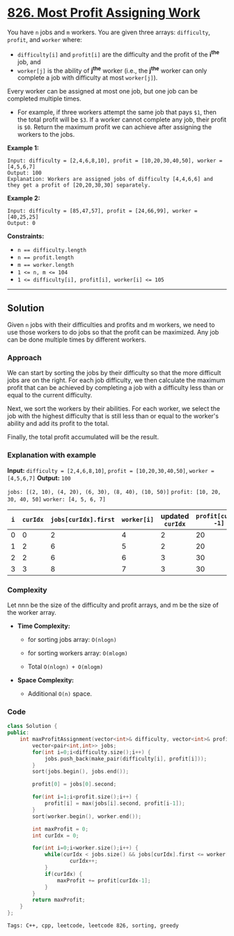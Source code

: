 
# [826. Most Profit Assigning Work](https://leetcode.com/problems/most-profit-assigning-work/description)

You have `n` jobs and `m` workers. You are given three arrays: `difficulty`, `profit`, and `worker` where:

- `difficulty[i]` and `profit[i]` are the difficulty and the profit of the **i<sup>the<sup>** job, and
 - `worker[j]` is the ability of **j<sup>the<sup>** worker (i.e., the **j<sup>the<sup>** worker can only complete a job with difficulty at most `worker[j]`).

Every worker can be assigned at most one job, but one job can be completed multiple times.

- For example, if three workers attempt the same job that pays `$1`, then the total profit will be `$3`. If a worker cannot complete any job, their profit is `$0`.
Return the maximum profit we can achieve after assigning the workers to the jobs.

**Example 1:**

    Input: difficulty = [2,4,6,8,10], profit = [10,20,30,40,50], worker = [4,5,6,7]
    Output: 100
    Explanation: Workers are assigned jobs of difficulty [4,4,6,6] and they get a profit of [20,20,30,30] separately.

**Example 2:**

    Input: difficulty = [85,47,57], profit = [24,66,99], worker = [40,25,25]
    Output: 0
 
**Constraints:**

- `n == difficulty.length`
- `n == profit.length`
- `m == worker.length`
- `1 <= n, m <= 104`
- `1 <= difficulty[i], profit[i], worker[i] <= 105`

---

## Solution

Given `n` jobs with their difficulties and profits and m workers, we need to use those workers to do jobs so that the profit can be maximized. Any job can be done multiple times by different workers.

### Approach

We can start by sorting the jobs by their difficulty so that the more difficult jobs are on the right. For each job difficulty, we then calculate the maximum profit that can be achieved by completing a job with a difficulty less than or equal to the current difficulty.

Next, we sort the workers by their abilities. For each worker, we select the job with the highest difficulty that is still less than or equal to the worker's ability and add its profit to the total.

Finally, the total profit accumulated will be the result.

### Explanation with example

**Input:** `difficulty = [2,4,6,8,10]`, `profit = [10,20,30,40,50]`, `worker = [4,5,6,7]`
**Output:** `100`

`jobs: [(2, 10), (4, 20), (6, 30), (8, 40), (10, 50)]`
`profit: [10, 20, 30, 40, 50]`
`worker: [4, 5, 6, 7]`

| `i` | `curIdx` | `jobs[curIdx].first` | `worker[i]` | updated `curIdx` | `profit[curIdx -1]` | `profit` |
|-----|----------|----------------------|-------------|------------------|---------------------|----------|
| 0   | 0        | 2                    | 4           | 2                | 20                  | 20       |
| 1   | 2        | 6                    | 5           | 2                | 20                  | 40       |
| 2   | 2        | 6                    | 6           | 3                | 30                  | 70       |
| 3   | 3        | 8                    | 7           | 3                | 30                  | 100      |

### Complexity

Let nnn be the size of the difficulty and profit arrays, and m be the size of the worker array.

- **Time Complexity:**

    - for sorting jobs array: `O(nlogn)`
    - for sorting workers array: `O(mlogm)`
 
    - Total `O(nlogn) + O(mlogm)`

- **Space Complexity:**

    - Additional `O(n)` space.

### Code

```cpp
class Solution {
public:
    int maxProfitAssignment(vector<int>& difficulty, vector<int>& profit, vector<int>& worker) {
        vector<pair<int,int>> jobs;
        for(int i=0;i<difficulty.size();i++) {
            jobs.push_back(make_pair(difficulty[i], profit[i]));
        }
        sort(jobs.begin(), jobs.end());

        profit[0] = jobs[0].second;

        for(int i=1;i<profit.size();i++) {
            profit[i] = max(jobs[i].second, profit[i-1]);
        }
        sort(worker.begin(), worker.end());

        int maxProfit = 0;
        int curIdx = 0;

        for(int i=0;i<worker.size();i++) {
            while(curIdx < jobs.size() && jobs[curIdx].first <= worker[i]) {
                    curIdx++;
            }
            if(curIdx) {
                maxProfit += profit[curIdx-1];
            }
        }
        return maxProfit;
    }
};
```
    Tags: C++, cpp, leetcode, leetcode 826, sorting, greedy
